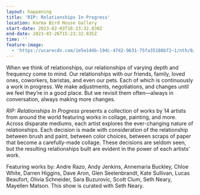 ```yaml
---
layout: happening
title: 'RIP: Relationships In Progress'
location: Karma Bird House Gallery
start-date: 2023-02-03T16:23:32.830Z
end-date: 2023-03-26T15:23:32.835Z
time: ''
feature-image:
  - 'https://ucarecdn.com/1e5e144b-194c-4742-9631-75fa35108b72~1/nth/0/'
---
```

When we think of relationships, our relationships of varying depth and frequency come to mind. Our relationships with our friends, family, loved ones, coworkers, baristas, and even our pets. Each of which is continuously a work in progress. We make adjustments, negotiations, and changes until we feel they’re in a good place. But we revisit them often—always in conversation, always making more changes. 

_RIP: Relationships In Progress_ presents a collection of works by 14 artists from around the world featuring works in collage, painting, and more. Across disparate mediums, each artist explores the ever-changing nature of relationships. Each decision is made with consideration of the relationship between brush and paint, between color choices, between scraps of paper that become a carefully-made collage. These decisions are seldom seen, but the resulting relationships built are evident in the power of each artists’ work.

Featuring works by: Andre Razo, Andy Jenkins, Annemaria Buckley, Chloe White, Darren Higgins, Dave Aron, Glen Seelenbrandt, Kate Sullivan, Lucas Beaufort, Olivia Schneider, Sara Buzurovic, Scott Clum, Seth Neary, Mayellen Matson. This show is curated with Seth Neary.
